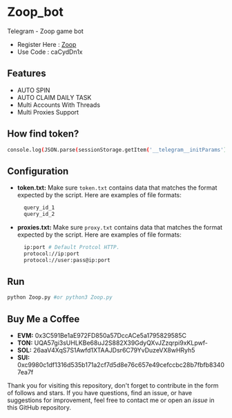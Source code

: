 # Zoop_bot
Telegram - Zoop game bot

- Register Here : [Zoop](https://t.me/zoop_app_bot?start=caCydDn1x)
- Use Code : caCydDn1x

## Features

  - AUTO SPIN
  - AUTO CLAIM DAILY TASK
  - Multi Accounts With Threads
  - Multi Proxies Support

## How find token?
  ```bash
console.log(JSON.parse(sessionStorage.getItem('__telegram__initParams')).tgWebAppData);
  ```
## Configuration

- **token.txt:** Make sure `token.txt` contains data that matches the format expected by the script. Here are examples of file formats:
  ```bash
    query_id_1
    query_id_2
  ```

- **proxies.txt:** Make sure `proxy.txt` contains data that matches the format expected by the script. Here are examples of file formats:
  ```bash
    ip:port # Default Protcol HTTP.
    protocol://ip:port
    protocol://user:pass@ip:port
  ```

## Run

```bash
python Zoop.py #or python3 Zoop.py
```

## Buy Me a Coffee

- **EVM:** 0x3C591Be1aE972FD850a57DccACe5a1795829585C
- **TON:** UQA57gi3sUHLKBe68uJ2S882X39GdyQXvJZzqrpi9xKLpwf-
- **SOL:** 26aaV4XqS7S1Awfd1XTAAJDsr6C79YvDuzeVX8wHRyh5
- **SUI:** 0xc9980c1df1316d535b171a2cf7d5d8e76c657e49cefccbc28b7fbfb83407ea7f

Thank you for visiting this repository, don't forget to contribute in the form of follows and stars.
If you have questions, find an issue, or have suggestions for improvement, feel free to contact me or open an *issue* in this GitHub repository.
